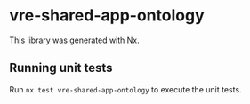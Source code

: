# vre-shared-app-ontology

This library was generated with [Nx](https://nx.dev).


## Running unit tests

Run `nx test vre-shared-app-ontology` to execute the unit tests.

